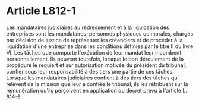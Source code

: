 # Article L812-1

Les mandataires judiciaires au redressement et à la liquidation des entreprises sont les mandataires, personnes physiques ou morales, chargés par décision de justice de représenter les créanciers et de procéder à la liquidation d'une entreprise dans les conditions définies par le titre II du livre VI.   Les tâches que comporte l'exécution de leur mandat leur incombent personnellement. Ils peuvent toutefois, lorsque le bon déroulement de la procédure le requiert et sur autorisation motivée du président du tribunal, confier sous leur responsabilité à des tiers une partie de ces tâches.   Lorsque les mandataires judiciaires confient à des tiers des tâches qui relèvent de la mission que leur a confiée le tribunal, ils les rétribuent sur la rémunération qu'ils perçoivent en application du décret prévu à l'article L. 814-6.